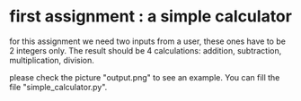 # first assignment : a simple calculator

for this assignment we need two inputs from a user, these ones have to be 2 integers only.
The result should be 4 calculations: addition, subtraction, multiplication, division.

please check the picture "output.png" to see an example. You can fill the file "simple_calculator.py".
